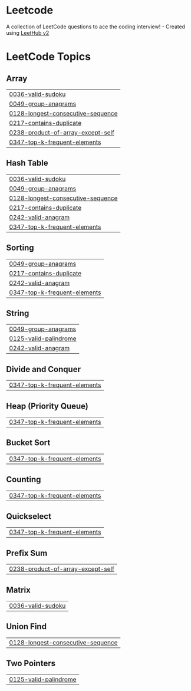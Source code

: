 # Leetcode
A collection of LeetCode questions to ace the coding interview! - Created using [LeetHub v2](https://github.com/arunbhardwaj/LeetHub-2.0)

<!---LeetCode Topics Start-->
# LeetCode Topics
## Array
|  |
| ------- |
| [0036-valid-sudoku](https://github.com/shreeya1810/Leetcode/tree/master/0036-valid-sudoku) |
| [0049-group-anagrams](https://github.com/shreeya1810/Leetcode/tree/master/0049-group-anagrams) |
| [0128-longest-consecutive-sequence](https://github.com/shreeya1810/Leetcode/tree/master/0128-longest-consecutive-sequence) |
| [0217-contains-duplicate](https://github.com/shreeya1810/Leetcode/tree/master/0217-contains-duplicate) |
| [0238-product-of-array-except-self](https://github.com/shreeya1810/Leetcode/tree/master/0238-product-of-array-except-self) |
| [0347-top-k-frequent-elements](https://github.com/shreeya1810/Leetcode/tree/master/0347-top-k-frequent-elements) |
## Hash Table
|  |
| ------- |
| [0036-valid-sudoku](https://github.com/shreeya1810/Leetcode/tree/master/0036-valid-sudoku) |
| [0049-group-anagrams](https://github.com/shreeya1810/Leetcode/tree/master/0049-group-anagrams) |
| [0128-longest-consecutive-sequence](https://github.com/shreeya1810/Leetcode/tree/master/0128-longest-consecutive-sequence) |
| [0217-contains-duplicate](https://github.com/shreeya1810/Leetcode/tree/master/0217-contains-duplicate) |
| [0242-valid-anagram](https://github.com/shreeya1810/Leetcode/tree/master/0242-valid-anagram) |
| [0347-top-k-frequent-elements](https://github.com/shreeya1810/Leetcode/tree/master/0347-top-k-frequent-elements) |
## Sorting
|  |
| ------- |
| [0049-group-anagrams](https://github.com/shreeya1810/Leetcode/tree/master/0049-group-anagrams) |
| [0217-contains-duplicate](https://github.com/shreeya1810/Leetcode/tree/master/0217-contains-duplicate) |
| [0242-valid-anagram](https://github.com/shreeya1810/Leetcode/tree/master/0242-valid-anagram) |
| [0347-top-k-frequent-elements](https://github.com/shreeya1810/Leetcode/tree/master/0347-top-k-frequent-elements) |
## String
|  |
| ------- |
| [0049-group-anagrams](https://github.com/shreeya1810/Leetcode/tree/master/0049-group-anagrams) |
| [0125-valid-palindrome](https://github.com/shreeya1810/Leetcode/tree/master/0125-valid-palindrome) |
| [0242-valid-anagram](https://github.com/shreeya1810/Leetcode/tree/master/0242-valid-anagram) |
## Divide and Conquer
|  |
| ------- |
| [0347-top-k-frequent-elements](https://github.com/shreeya1810/Leetcode/tree/master/0347-top-k-frequent-elements) |
## Heap (Priority Queue)
|  |
| ------- |
| [0347-top-k-frequent-elements](https://github.com/shreeya1810/Leetcode/tree/master/0347-top-k-frequent-elements) |
## Bucket Sort
|  |
| ------- |
| [0347-top-k-frequent-elements](https://github.com/shreeya1810/Leetcode/tree/master/0347-top-k-frequent-elements) |
## Counting
|  |
| ------- |
| [0347-top-k-frequent-elements](https://github.com/shreeya1810/Leetcode/tree/master/0347-top-k-frequent-elements) |
## Quickselect
|  |
| ------- |
| [0347-top-k-frequent-elements](https://github.com/shreeya1810/Leetcode/tree/master/0347-top-k-frequent-elements) |
## Prefix Sum
|  |
| ------- |
| [0238-product-of-array-except-self](https://github.com/shreeya1810/Leetcode/tree/master/0238-product-of-array-except-self) |
## Matrix
|  |
| ------- |
| [0036-valid-sudoku](https://github.com/shreeya1810/Leetcode/tree/master/0036-valid-sudoku) |
## Union Find
|  |
| ------- |
| [0128-longest-consecutive-sequence](https://github.com/shreeya1810/Leetcode/tree/master/0128-longest-consecutive-sequence) |
## Two Pointers
|  |
| ------- |
| [0125-valid-palindrome](https://github.com/shreeya1810/Leetcode/tree/master/0125-valid-palindrome) |
<!---LeetCode Topics End-->